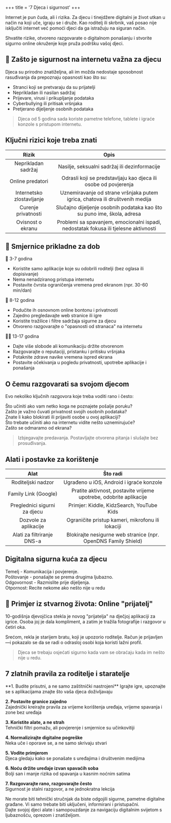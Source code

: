 +++
title = '7 Djeca i sigurnost'
+++

Internet je pun čuda, ali i rizika.
Za djecu i tinejdžere digitalni je život utkan u način na koji uče, igraju se i druže.
Kao roditelj ili skrbnik, vaš posao nije isključiti internet već pomoći djeci da ga istražuju na siguran način.

Shvatite rizike, otvoreno razgovarate o digitalnom ponašanju i stvorite sigurno online okruženje koje pruža podršku vašoj djeci.

## 👶 Zašto je sigurnost na internetu važna za djecu

Djeca su prirodno znatiželjna, ali im možda nedostaje sposobnost rasuđivanja da prepoznaju opasnosti kao što su:

- Stranci koji se pretvaraju da su prijatelji
- Neprikladan ili nasilan sadržaj
- Prijevare, virusi i prikupljanje podataka
- Cyberbullying ili pritisak vršnjaka
- Pretjerano dijeljenje osobnih podataka

>
> Djeca od 5 godina sada koriste pametne telefone, tablete i igraće konzole s pristupom internetu.
>

## Ključni rizici koje treba znati

| **Rizik** | **Opis** |
| :-: | :-: |
| Neprikladan sadržaj | Nasilje, seksualni sadržaj ili dezinformacije |
| Online predatori | Odrasli koji se predstavljaju kao djeca ili osobe od povjerenja |
| Internetsko zlostavljanje | Uznemiravanje od strane vršnjaka putem igrica, chatova ili društvenih medija |
| Curenje privatnosti | Slučajno dijeljenje osobnih podataka kao što su puno ime, škola, adresa |
| Ovisnost o ekranu | Problemi sa spavanjem, emocionalni ispadi, nedostatak fokusa ili tjelesne aktivnosti |

## 🧭 Smjernice prikladne za dob

🐣 3-7 godina

- Koristite samo aplikacije koje su odobrili roditelji (bez oglasa ili dopisivanje)
- Nema nenadziranog pristupa internetu
- Postavite čvrsta ograničenja vremena pred ekranom (npr. 30-60 min/dan)

🧒 8-12 godina

- Podučite ih osnovnom online bontonu i privatnosti
- Zajedno pregledavajte web stranice ili igre
- Koristite tražilice i filtre sadržaja sigurne za djecu
- Otvoreno razgovarajte o "opasnosti od stranaca" na internetu


👧👦 13-17 godina

- Dajte više slobode ali komunikaciju držite otvorenom
- Razgovarajte o reputaciji, pristanku i pritisku vršnjaka
- Potaknite zdrave navike vremena ispred ekrana
- Postavite očekivanja u pogledu privatnosti, upotrebe aplikacije i ponašanja


## O čemu razgovarati sa svojom djecom

Evo nekoliko ključnih razgovora koje treba voditi rano i često:

Što učiniti ako vam netko koga ne poznajete pošalje poruku?  
Zašto je važno čuvati privatnost svojih osobnih podataka?  
Znate li kako blokirati ili prijaviti osobe u ovoj aplikaciji?  
Što trebate učiniti ako na internetu vidite nešto uznemirujuće?  
Zašto se odmaramo od ekrana?  

>
> Izbjegavajte predavanja. Postavljajte otvorena pitanja i slušajte bez prosuđivanja.
>

## Alati i postavke za korištenje

| **Alat** | **Što radi** |
| :-: | :-: |
| Roditeljski nadzor | Ugrađeno u iOS, Android i igraće konzole |
| Family Link (Google) | Pratite aktivnost, postavite vrijeme upotrebe, odobrite aplikacije |
| Preglednici sigurni za djecu | Primjer: Kiddle, KidzSearch, YouTube Kids |
| Dozvole za aplikacije | Ograničite pristup kameri, mikrofonu ili lokaciji |
| Alati za filtriranje DNS-a | Blokirajte nesigurne web stranice (npr. OpenDNS Family Shield) |


## Digitalna sigurna kuća za djecu

Temelj - Komunikacija i povjerenje.  
Poštovanje - ponašajte se prema drugima ljubazno.  
Odgovornost - Razmislite prije dijeljenja.  
Otpornost: Recite nekome ako nešto nije u redu  

## 📘 Primjer iz stvarnog života: Online "prijatelj"

10-godišnja djevojčica stekla je novog "prijatelja" na dječjoj aplikaciji za igrice.
Osoba joj je dala kompliment, a zatim je tražila fotografije i razgovor u četiri oka.

Srećom, rekla je starijem bratu, koji je upozorio roditelje.
Račun je prijavljen—i pokazalo se da se radi o odrasloj osobi koja koristi lažni profil.

>
> Djeca se trebaju osjećati sigurno kada vam se obraćaju kada im nešto nije u redu.
>

## 7 zlatnih pravila za roditelje i staratelje
<p>
**1. Budite prisutni, a ne samo zaštitnički nastrojeni**  
Igrajte igre, upoznajte se s aplikacijama znajte što vaša djeca doživljavaju

**2. Postavite granice zajedno**  
Zajednički kreirajte pravila za vrijeme korištenja uređaja, vrijeme spavanja i zone bez uređaja

**3. Koristite alate, a ne strah**  
Tehnički filtri pomažu, ali povjerenje i smjernice su učinkovitiji

**4. Normalizirajte digitalne pogreške**  
Neka uče i oporave se, a ne samo skrivaju stvari

**5. Vodite primjerom**  
Djeca gledaju kako se ponašate s uređajima i društvenim medijima

**6. Noću držite uređaje izvan spavaćih soba**  
Bolji san i manje rizika od spavanja u kasnim noćnim satima

**7. Razgovarajte rano, razgovarajte često**  
Sigurnost je stalni razgovor, a ne jednokratna lekcija

Ne morate biti tehnički stručnjak da biste odgojili sigurne, pametne digitalne građane. Vi samo trebate biti uključeni, informirani i pristupačni.  
Dajte svojoj djeci alate i samopouzdanje za navigaciju digitalnim svijetom s ljubaznošću, oprezom i znatiželjom.
